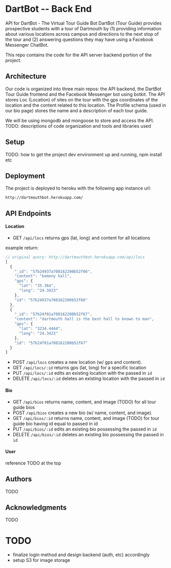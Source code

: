 # DartBot -- Back End 

API for DartBot - The Virtual Tour Guide Bot
DartBot (Tour Guide) provides prospective students with a tour of Dartmouth by (1) providing information about various locations across campus and directions to the next stop of the tour and (2) answering questions they may have using a Facebook Messenger ChatBot.

This repo contains the code for the API server backend portion of the project.

## Architecture

Our code is organized into three main repos: the API backend, the DartBot Tour Guide frontend and the Facebook Messenger bot using botkit.
The API stores Loc (Location) of sites on the tour with the gps coordinates of the location and the content related to this location.
The Profile schema (used in our bio page) stores the name and a description of each tour guide.

We will be using mongodb and mongoose to store and access the API.
TODO:  descriptions of code organization and tools and libraries used

## Setup


TODO: how to get the project dev environment up and running, npm install etc

## Deployment

The project is deployed to heroku with the following app instance url: 

`http://dartmouthbot.herokuapp.com/`

## API Endpoints

#### Location 

- GET `/api/locs` returns gps (lat, long) and content for all locations

example return: 

```javascript
// original query: http://dartmouthbot.herokuapp.com/api/locs
[
  {
    "_id": "57b24937a708162200b52f66",
    "content": "kemeny hall",
    "gps": {
      "lat": "35.364",
      "long": "24.3423"
    },
    "id": "57b24937a708162200b52f66"
  },
  {
    "_id": "57b24f01a708162200b52f67",
    "content": "dartmouth hall is the best hall to known to man",
    "gps": {
      "lat": "3234.4444",
      "long": "24.3423"
    },
    "id": "57b24f01a708162200b52f67"
  }
]
```
- POST `/api/locs` creates a new location (w/ gps and content). 
- GET `/api/locs/:id` returns gps (lat, long) for a specific location
- PUT `/api/locs/:id` edits an existing location with the passed in `id`
- DELETE `/api/locs/:id` deletes an existing location with the passed in `id`

#### Bio 

- GET `/api/bios` returns name, content, and image (TODO) for all tour guide bios
- POST `/api/bios` creates a new bio (w/ name, content, and image). 
- GET `/api/bios/:id` returns name, content, and image (TODO) for tour guide bio having id equal to passed in id
- PUT `/api/bios/:id` edits an existing bio possessing the passed in `id`
- DELETE `/api/bios/:id` deletes an existing bio possessing the passed in `id`

#### User

reference TODO at the top

## Authors

TODO

## Acknowledgments

TODO

# TODO 
- finalize login method and design backend (auth, etc) accordingly
- setup S3 for image storage

